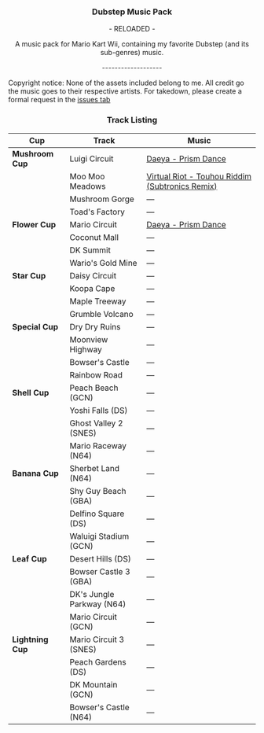 <div align="center">
  <h3>Dubstep Music Pack</h3>
  <p>- RELOADED -</p>
</div>
<p align="center">A music pack for Mario Kart Wii, containing my favorite Dubstep (and its sub-genres) music.</p>
<p align="center">-------------------</p>

Copyright notice: None of the assets included belong to me. All credit go the music goes to their respective artists. For takedown, please create a formal request in the [issues tab](https://github.com/Riddim-GLiTCH/Dubstep-Music-Pack-RELAODED-/issues)

<div align="center"><h3>Track Listing</h3>

| **Cup**         | **Track**               | **Music**  |
|-----------------|-------------------------|------------|
| **Mushroom Cup** | Luigi Circuit           |[Daeya - Prism Dance](https://www.youtube.com/watch?v=4iFi750w9ns)|
|                 | Moo Moo Meadows         |[Virtual Riot - Touhou Riddim (Subtronics Remix)](https://youtu.be/jEFpvMtrEg0)|
|                 | Mushroom Gorge          | —          |
|                 | Toad's Factory          | —          |
| **Flower Cup**   | Mario Circuit           |[Daeya - Prism Dance](https://www.youtube.com/watch?v=4iFi750w9ns)|
|                 | Coconut Mall            | —          |
|                 | DK Summit               | —          |
|                 | Wario's Gold Mine        | —          |
| **Star Cup**     | Daisy Circuit           | —          |
|                 | Koopa Cape              | —          |
|                 | Maple Treeway           | —          |
|                 | Grumble Volcano         | —          |
| **Special Cup**  | Dry Dry Ruins           | —          |
|                 | Moonview Highway        | —          |
|                 | Bowser's Castle         | —          |
|                 | Rainbow Road            | —          |
| **Shell Cup**    | Peach Beach (GCN)       | —          |
|                 | Yoshi Falls (DS)        | —          |
|                 | Ghost Valley 2 (SNES)   | —          |
|                 | Mario Raceway (N64)     | —          |
| **Banana Cup**   | Sherbet Land (N64)      | —          |
|                 | Shy Guy Beach (GBA)     | —          |
|                 | Delfino Square (DS)     | —          |
|                 | Waluigi Stadium (GCN)   | —          |
| **Leaf Cup**     | Desert Hills (DS)       | —          |
|                 | Bowser Castle 3 (GBA)   | —          |
|                 | DK's Jungle Parkway (N64)| —          |
|                 | Mario Circuit (GCN)     | —          |
| **Lightning Cup**| Mario Circuit 3 (SNES)  | —          |
|                 | Peach Gardens (DS)      | —          |
|                 | DK Mountain (GCN)       | —          |
|                 | Bowser's Castle (N64)   | —          |

</div>
